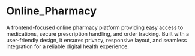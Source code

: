 # Online_Pharmacy
A frontend-focused online pharmacy platform providing easy access to medications, secure prescription handling, and order tracking. Built with a user-friendly design, it ensures privacy, responsive layout, and seamless integration for a reliable digital health experience.
